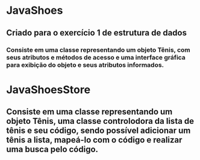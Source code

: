 # JavaShoes

## Criado para o exercício 1 de estrutura de dados 
### Consiste em uma classe representando um objeto Tênis, com seus atributos e métodos de acesso e uma interface gráfica para exibição do objeto e seus atributos informados.

# JavaShoesStore
## Consiste em uma classe representando um objeto Tênis, uma classe controlodora da lista de tênis e seu código, sendo possível adicionar um tênis a lista, mapeá-lo com o código e realizar uma busca pelo código.
